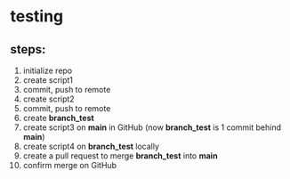 # testing
## steps:
1. initialize repo
2. create script1
3. commit, push to remote
4. create script2
5. commit, push to remote
6. create **branch_test**
7. create script3 on **main** in GitHub (now **branch_test** is 1 commit behind **main**)
8. create script4 on **branch_test** locally
9. create a pull request to merge **branch_test** into **main**
10. confirm merge on GitHub
